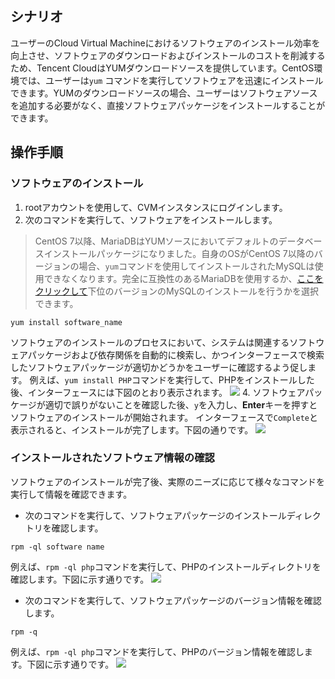 ## シナリオ
ユーザーのCloud Virtual Machineにおけるソフトウェアのインストール効率を向上させ、ソフトウェアのダウンロードおよびインストールのコストを削減するため、Tencent CloudはYUMダウンロードソースを提供しています。CentOS環境では、ユーザーは`yum` コマンドを実行してソフトウェアを迅速にインストールできます。YUMのダウンロードソースの場合、ユーザーはソフトウェアソースを追加する必要がなく、直接ソフトウェアパッケージをインストールすることができます。

## 操作手順

### ソフトウェアのインストール

1. rootアカウントを使用して、CVMインスタンスにログインします。
2. 次のコマンドを実行して、ソフトウェアをインストールします。
> CentOS 7以降、MariaDBはYUMソースにおいてデフォルトのデータベースインストールパッケージになりました。自身のOSがCentOS 7以降のバージョンの場合、`yum`コマンドを使用してインストールされたMySQLは使用できなくなります。完全に互換性のあるMariaDBを使用するか、[ここをクリックして](https://www.linode.com/docs/databases/mysql/how-to-install-mysql-on-centos-7)下位のバージョンのMySQLのインストールを行うかを選択できます。
>
```
yum install software_name
``` 
ソフトウェアのインストールのプロセスにおいて、システムは関連するソフトウェアパッケージおよび依存関係を自動的に検索し、かつインターフェースで検索したソフトウェアパッケージが適切かどうかをユーザーに確認するよう促します。
例えば、`yum install PHP`コマンドを実行して、PHPをインストールした後、インターフェースには下図のとおり表示されます。
![](https://main.qcloudimg.com/raw/18c4a59a3e0e92b0dcafff662d1e3673.png)
4. ソフトウェアパッケージが適切で誤りがないことを確認した後、`y`を入力し、**Enter**キーを押すとソフトウェアのインストールが開始されます。
インターフェースで`Complete`と表示されると、インストールが完了します。下図の通りです。
![](https://main.qcloudimg.com/raw/fb2fbd8becd4576f67b47226a82ee033.png)

### インストールされたソフトウェア情報の確認

ソフトウェアのインストールが完了後、実際のニーズに応じて様々なコマンドを実行して情報を確認できます。
- 次のコマンドを実行して、ソフトウェアパッケージのインストールディレクトリを確認します。
```
rpm -ql software name
```
例えば、`rpm -ql php`コマンドを実行して、PHPのインストールディレクトリを確認します。下図に示す通りです。
![](https://main.qcloudimg.com/raw/fda98060c9f6ba359d7e705de8d336bb.png)
- 次のコマンドを実行して、ソフトウェアパッケージのバージョン情報を確認します。
```
rpm -q
```
例えば、`rpm -ql php`コマンドを実行して、PHPのバージョン情報を確認します。下図に示す通りです。
![](https://main.qcloudimg.com/raw/35e1ecee46bc55a5d2510dce59360ecc.png)


